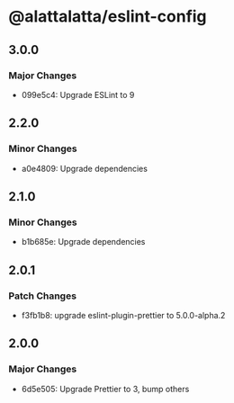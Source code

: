 # @alattalatta/eslint-config

## 3.0.0

### Major Changes

- 099e5c4: Upgrade ESLint to 9

## 2.2.0

### Minor Changes

- a0e4809: Upgrade dependencies

## 2.1.0

### Minor Changes

- b1b685e: Upgrade dependencies

## 2.0.1

### Patch Changes

- f3fb1b8: upgrade eslint-plugin-prettier to 5.0.0-alpha.2

## 2.0.0

### Major Changes

- 6d5e505: Upgrade Prettier to 3, bump others
